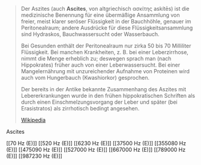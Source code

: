 > Der Aszites (auch **Ascites**, von altgriechisch ασκίτης askítēs) ist die medizinische Benennung für eine übermäßige Ansammlung von freier, meist klarer seröser Flüssigkeit in der Bauchhöhle, genauer im Peritonealraum; andere Ausdrücke für diese Flüssigkeitsansammlung sind Hydraskos, Bauchwassersucht oder Wasserbauch.
>
> Bei Gesunden enthält der Peritonealraum nur zirka 50 bis 70 Milliliter Flüssigkeit. Bei manchen Krankheiten, z. B. bei einer Leberzirrhose, nimmt die Menge erheblich zu; deswegen sprach man (nach Hippokrates) früher auch von einer Leberwassersucht. Bei einer Mangelernährung mit unzureichender Aufnahme von Proteinen wird auch vom Hungerbauch (Kwashiorkor) gesprochen.
>
> Der bereits in der Antike bekannte Zusammenhang des Aszites mit Lebererkrankungen wurde in den frühen hippokratischen Schriften als durch einen Einschmelzungsvorgang der Leber und später (bei Erasistratos) als zirrhotisch bedingt angesehen.
>
> [Wikipedia](https://de.wikipedia.org/wiki/Aszites)

Ascites

[[70 Hz (E)]]
[[520 Hz (E)]]
[[6230 Hz (E)]]
[[37500 Hz (E)]]
[[355080 Hz (E)]]
[[475090 Hz (E)]]
[[527000 Hz (E)]]
[[667000 Hz (E)]]
[[789000 Hz (E)]]
[[987230 Hz (E)]]